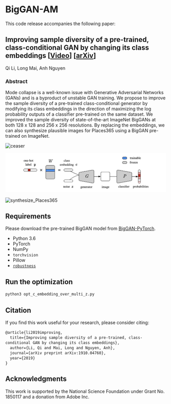 # BigGAN-AM

This code release accompanies the following paper:

## Improving sample diversity of a pre-trained, class-conditional GAN by changing its class embeddings \[[Video](https://youtu.be/y5bDc-dbNjg)\]  \[[arXiv](https://arxiv.org/abs/1910.04760)\]

Qi Li, Long Mai, Anh Nguyen

### Abstract
Mode collapse is a well-known issue with Generative Adversarial Networks (GANs) and is a byproduct of unstable GAN training. We propose to improve the sample diversity of a pre-trained class-conditional generator by modifying its class embeddings in the direction of maximizing the log probability outputs of a classifier pre-trained on the same dataset. We improved the sample diversity of state-of-the-art ImageNet BigGANs at both 128 x 128 and 256 x 256 resolutions. By replacing the embeddings, we can also synthesize plausible images for Places365 using a BigGAN pre-trained on ImageNet.

![ceaser](/doc/ceaser_daisy.png)

![framework](/doc/framework.png)

![synthesize_Places365](/doc/synthesize_new_dataset_images.png)

## Requirements

Please download the pre-trained BigGAN model from [BigGAN-PyTorch](https://drive.google.com/file/d/1nAle7FCVFZdix2--ks0r5JBkFnKw8ctW/view).

* Python 3.6
* PyTorch
* NumPy
* `torchvision`
* Pillow
* [`robustness`](https://github.com/MadryLab/robustness)

## Run the optimization

```bash
python3 opt_c_embedding_over_multi_z.py
```

## Citation
If you find this work useful for your research, please consider citing:
```
@article{li2019improving,
  title={Improving sample diversity of a pre-trained, class-conditional GAN by changing its class embeddings},
  author={Li, Qi and Mai, Long and Nguyen, Anh},
  journal={arXiv preprint arXiv:1910.04760},
  year={2019}
}
```

## Acknowledgments
This work is supported by the National Science Foundation under Grant No. 1850117 and a donation from Adobe Inc.
